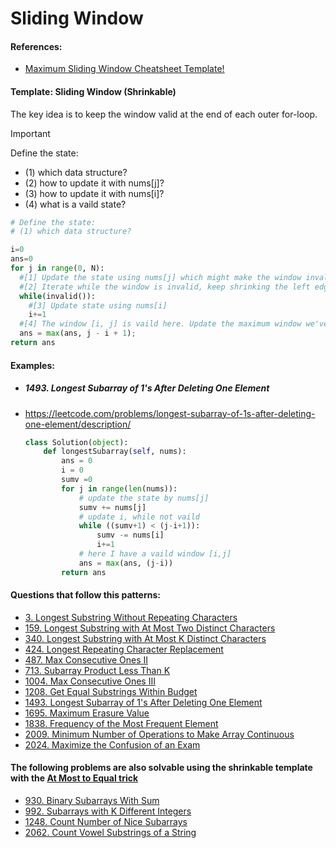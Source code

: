 # Sliding Window

#### References:
- [Maximum Sliding Window Cheatsheet Template!](https://leetcode.com/problems/frequency-of-the-most-frequent-element/solutions/1175088/C++-Maximum-Sliding-Window-Cheatsheet-Template/)


#### Template: Sliding Window (Shrinkable)
  The key idea is to keep the window valid at the end of each outer for-loop.
  > [!IMPORTANT]
  > Define the state:
  > - (1) which data structure?
  > - (2) how to update it with nums[j]?
  > - (3) how to update it with nums[i]?
  > - (4) what is a vaild state?
> ```python
> # Define the state:
> # (1) which data structure?
> ```

  ```python
  i=0
  ans=0
  for j in range(0, N):
    #[1] Update the state using nums[j] which might make the window invalid.
    #[2] Iterate while the window is invalid, keep shrinking the left edge until it's valid again,
    while(invalid()):
      #[3] Update state using nums[i]
      i+=1
    #[4] The window [i, j] is vaild here. Update the maximum window we've found thus far.
    ans = max(ans, j - i + 1);
  return ans
  ```


#### Examples:

- ##### 1493. Longest Subarray of 1's After Deleting One Element
- https://leetcode.com/problems/longest-subarray-of-1s-after-deleting-one-element/description/

  ```python
  class Solution(object):
      def longestSubarray(self, nums):
          ans = 0
          i = 0
          sumv =0
          for j in range(len(nums)):
              # update the state by nums[j]
              sumv += nums[j]
              # update i, while not vaild
              while ((sumv+1) < (j-i+1)): 
                  sumv -= nums[i]
                  i+=1
              # here I have a vaild window [i,j]
              ans = max(ans, (j-i))
          return ans
  ```



#### Questions that follow this patterns:
- [3. Longest Substring Without Repeating Characters](https://leetcode.com/problems/longest-substring-without-repeating-characters/description/)
- [159. Longest Substring with At Most Two Distinct Characters](https://leetcode.com/problems/longest-substring-with-at-most-two-distinct-characters/description/)
- [340. Longest Substring with At Most K Distinct Characters](https://leetcode.com/problems/longest-substring-with-at-most-k-distinct-characters/description/)
- [424. Longest Repeating Character Replacement](https://leetcode.com/problems/longest-repeating-character-replacement/description/)
- [487. Max Consecutive Ones II](https://leetcode.com/problems/max-consecutive-ones-ii/description/)
- [713. Subarray Product Less Than K](https://leetcode.com/problems/subarray-product-less-than-k/description/)
- [1004. Max Consecutive Ones III](https://leetcode.com/problems/max-consecutive-ones-iii/description/)
- [1208. Get Equal Substrings Within Budget](https://leetcode.com/problems/get-equal-substrings-within-budget/description/)
- [1493. Longest Subarray of 1's After Deleting One Element](https://leetcode.com/problems/longest-subarray-of-1s-after-deleting-one-element/description/)
- [1695. Maximum Erasure Value](https://leetcode.com/problems/maximum-erasure-value/description/)
- [1838. Frequency of the Most Frequent Element](https://leetcode.com/problems/frequency-of-the-most-frequent-element/description/)
- [2009. Minimum Number of Operations to Make Array Continuous](https://leetcode.com/problems/minimum-number-of-operations-to-make-array-continuous/description/)
- [2024. Maximize the Confusion of an Exam](https://leetcode.com/problems/maximize-the-confusion-of-an-exam/description/)

#### The following problems are also solvable using the shrinkable template with the [At Most to Equal trick](https://leetcode.com/problems/count-vowel-substrings-of-a-string/solutions/1563765/c-on-time-sliding-window/comments/1141941/)

- [930. Binary Subarrays With Sum](https://leetcode.com/problems/binary-subarrays-with-sum/description/)
- [992. Subarrays with K Different Integers](https://leetcode.com/problems/subarrays-with-k-different-integers/description/)
- [1248. Count Number of Nice Subarrays](https://leetcode.com/problems/count-number-of-nice-subarrays/description/)
- [2062. Count Vowel Substrings of a String](https://leetcode.com/problems/count-vowel-substrings-of-a-string/description/)

